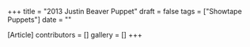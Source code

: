 +++
title = "2013 Justin Beaver Puppet"
draft = false
tags = ["Showtape Puppets"]
date = ""

[Article]
contributors = []
gallery = []
+++